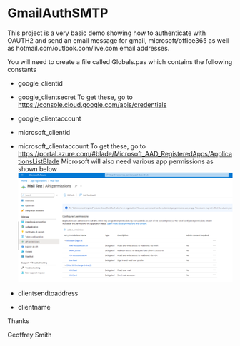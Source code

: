# GmailAuthSMTP
This project is a very basic demo showing how to authenticate with OAUTH2 and send an email message for gmail, microsoft/office365 as well as hotmail.com/outlook.com/live.com email addresses.

You will need to create a file called Globals.pas which contains the following constants

  * google_clientid
  * google_clientsecret
To get these, go to https://console.cloud.google.com/apis/credentials

  * google_clientaccount

  * microsoft_clientid
  * microsoft_clientaccount
To get these, go to https://portal.azure.com/#blade/Microsoft_AAD_RegisteredApps/ApplicationsListBlade
Microsoft will also need various app permissions as shown below
![](MSPermissions.png)

  * clientsendtoaddress
  * clientname


Thanks

Geoffrey Smith
